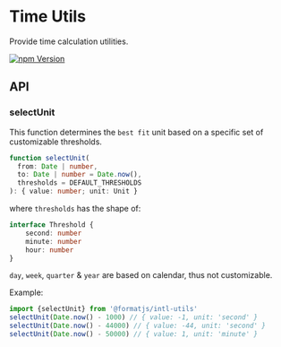 # Time Utils

Provide time calculation utilities.

[![npm Version][npm-badge]][npm]

## API

### selectUnit

This function determines the `best fit` unit based on a specific set of customizable thresholds.

```ts
function selectUnit(
  from: Date | number,
  to: Date | number = Date.now(),
  thresholds = DEFAULT_THRESHOLDS
): { value: number; unit: Unit }
```

where `thresholds` has the shape of:
```ts
interface Threshold {
    second: number
    minute: number
    hour: number
}
```

`day`, `week`, `quarter` & `year` are based on calendar, thus not customizable.

Example:
```ts
import {selectUnit} from '@formatjs/intl-utils'
selectUnit(Date.now() - 1000) // { value: -1, unit: 'second' }
selectUnit(Date.now() - 44000) // { value: -44, unit: 'second' }
selectUnit(Date.now() - 50000) // { value: 1, unit: 'minute' }

```

[npm]: https://www.npmjs.org/package/@formatjs/intl-utils
[npm-badge]: https://img.shields.io/npm/v/@formatjs/intl-utils.svg?style=flat-square